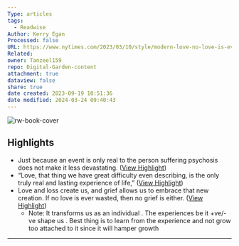 ```yaml
---
Type: articles
tags:
  - Readwise
Author: Kerry Egan
Processed: false
URL: https://www.nytimes.com/2023/03/10/style/modern-love-no-love-is-ever-wasted.html?unlocked_article_code=CdPAvEvAyPLQ9K6EN3_AE4ZycqEDU9D-XlaaVbuN4sE89PI7Zi4EX4sAQ32pfv1VuOo7k5jzcNevWbUPDuEmXkiqIt6s89f6LEcxY9vZe4qLy8Or6EyUiqd6e7JfsJpdW75RQTC20ONC2CPTGFd9WDVr0XcKF2fVPgzVkVLWwqe86Cp8cYEW1nN1CjSn8EtU3o2GtU-wf_2p1nDRawJ9AN5JCEP3wbD78QBbVwmtlVylbnoZATuMxFU-N4o_SPKt6smf25aGt9PX25ZAAODFHPdds4GmRJdx2Ek_RJ7Lbh2TM__oej39iHjQVUR2FeOKWMylPkwbNWx60y-RgpWqjn5YXnqFkZq-PJ0&smid=url-share
Related: 
owner: Tanzeel159
repo: Digital-Garden-content
attachment: true
dataview: false
share: true
date created: 2023-09-19 10:51:36
date modified: 2024-03-24 09:40:43
---
```

![rw-book-cover](https://static01.nyt.com/images/2023/03/12/fashion/12MODERN-EGAN/12MODERN-EGAN-facebookJumbo.jpg)

## Highlights
- Just because an event is only real to the person suffering psychosis does not make it less devastating. ([View Highlight](https://read.readwise.io/read/01gzqkk5t4htn0k6w83mv55w1g))
- “Love, that thing we have great difficulty even describing, is the only truly real and lasting experience of life,” ([View Highlight](https://read.readwise.io/read/01gzqkmgryga2nbdgxjec5t41c))
- Love and loss create us, and grief allows us to embrace that new creation. If no love is ever wasted, then no grief is either. ([View Highlight](https://read.readwise.io/read/01gzqknv3hgb98qfp1k8e6kwad))
    - Note: It transforms us as an individual . The experiences be it +ve/-ve shape us . Best thing is to learn from the experience and not grow too attached to it since it will hamper growth
---
